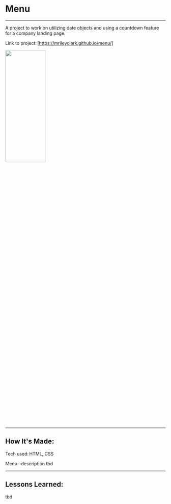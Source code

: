 # Menu  

****

A project to work on utilizing date objects and using a countdown feature for a company landing page.

Link to project: [https://mrileyclark.github.io/menu/]

<img src="https://github.com/mrileyclark/menu/blob/main/menu.png" width="50%" height="30%">


****

## How It's Made: 

Tech used: HTML, CSS

Menu--description tbd

****

 ## Lessons Learned: 

tbd

